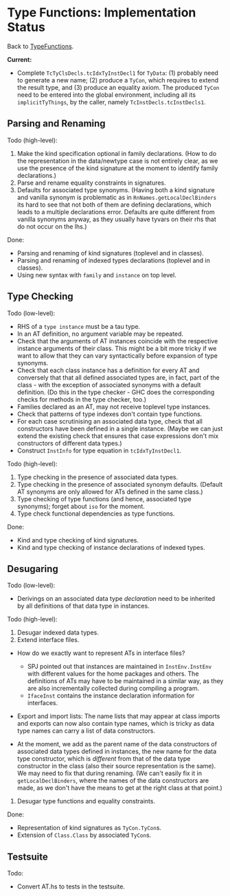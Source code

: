 # Type Functions: Implementation Status



Back to [TypeFunctions](type-functions).



**Current:** 


- Complete `TcTyClsDecls.tcIdxTyInstDecl1` for `TyData`: (1) probably need to generate a new name; (2) produce a `TyCon`, which requires to extend the result type, and (3) produce an equality axiom.  The produced `TyCon` need to be entered into the global environment, including all its `implicitTyThings`, by the caller, namely `TcInstDecls.tcInstDecls1`.

## Parsing and Renaming



Todo (high-level):


1. Make the kind specification optional in family declarations.  (How to do the representation in the data/newtype case is not entirely clear, as we use the presence of the kind signature at the moment to identify family declarations.)
1. Parse and rename equality constraints in signatures.
1. Defaults for associated type synonyms.  (Having both a kind signature and vanilla synonym is problematic as in `RnNames.getLocalDeclBinders` its hard to see that not both of them are defining declarations, which leads to a multiple declarations error.  Defaults are quite different from vanilla synonyms anyway, as they usually have tyvars on their rhs that do not occur on the lhs.)


Done:


- Parsing and renaming of kind signatures (toplevel and in classes).
- Parsing and renaming of indexed types declarations (toplevel and in classes).
- Using new syntax with `family` and `instance` on top level.

## Type Checking



Todo (low-level):


- RHS of a `type instance` must be a tau type.
- In an AT definition, no argument variable may be repeated.
- Check that the arguments of AT instances coincide with the respective instance arguments of their class. This might be a bit more tricky if we want to allow that they can vary syntactically before expansion of type synonyms.
- Check that each class instance has a definition for every AT and conversely that that all defined associated types are, in fact, part of the class - with the exception of associated synonyms with a default definition. (Do this in the type checker - GHC does the corresponding checks for methods in the type checker, too.)
- Families declared as an AT, may not receive toplevel type instances.
- Check that patterns of type indexes don't contain type functions.
- For each case scrutinising an associated data type, check that all constructors have been defined in a single instance.  (Maybe we can just extend the existing check that ensures that case expressions don't mix constructors of different data types.)
- Construct `InstInfo` for type equation in `tcIdxTyInstDecl1`.


 
Todo (high-level):


1. Type checking in the presence of associated data types.
1. Type checking in the presence of associated synonym defaults.  (Default AT synonyms are only allowed for ATs defined in the same class.)
1. Type checking of type functions (and hence, associated type synonyms); forget about `iso` for the moment.
1. Type check functional dependencies as type functions.


Done: 


- Kind and type checking of kind signatures.
- Kind and type checking of instance declarations of indexed types.

## Desugaring



Todo (low-level):


- Derivings on an associated data type *declaration* need to be inherited by all definitions of that data type in instances.


Todo (high-level):


1. Desugar indexed data types.
1. Extend interface files.

  - How do we exactly want to represent ATs in interface files?

    - SPJ pointed out that instances are maintained in `InstEnv.InstEnv` with different values for the home packages and others. The definitions of ATs may have to be maintained in a similar way, as they are also incrementally collected during compiling a program.
    - `IfaceInst` contains the instance declaration information for interfaces.
  - Export and import lists: The name lists that may appear at class imports and exports can now also contain type names, which is tricky as data type names can carry a list of data constructors.
  - At the moment, we add as the parent name of the data constructors of associated data types defined in instances, the new name for the data type constructor, which is *different* from that of the data type constructor in the class (also their source representation is the same). We may need to fix that during renaming. (We can't easily fix it in `getLocalDeclBinders`, where the names of the data constructors are made, as we don't have the means to get at the right class at that point.)
1. Desugar type functions and equality constraints.


Done:


- Representation of kind signatures as `TyCon.TyCon`s.
- Extension of `Class.Class` by associated `TyCon`s.

## Testsuite



Todo:


- Convert AT.hs to tests in the testsuite.
